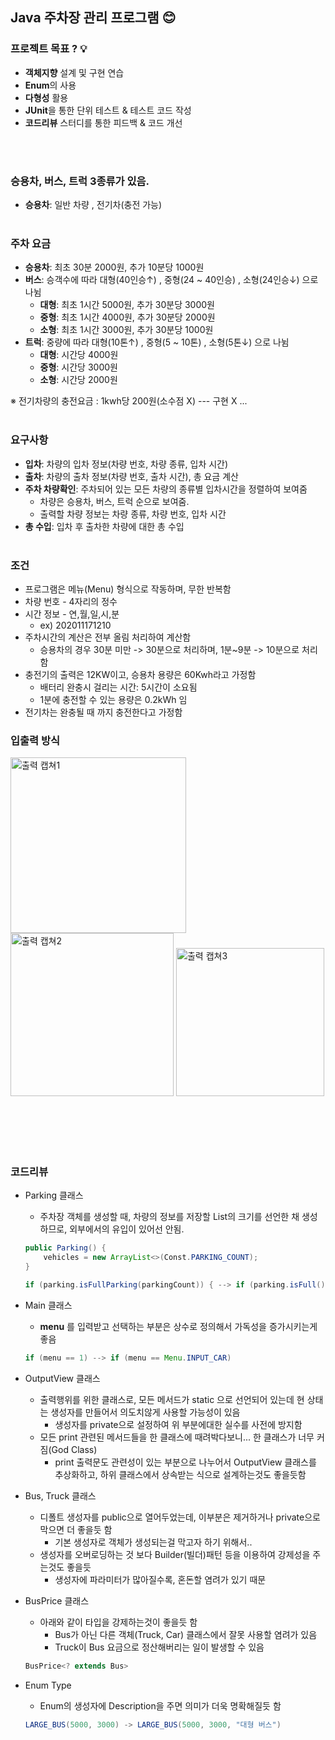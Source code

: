 ## Java 주차장 관리 프로그램 :blush:

### 프로젝트 목표 ? :bulb:
  - **객체지향** 설계 및 구현 연습
  - **Enum**의 사용
  - **다형성** 활용
  - **JUnit**을 통한 단위 테스트 & 테스트 코드 작성
  - **코드리뷰** 스터디를 통한 피드백 & 코드 개선

<br><br>

### 승용차, 버스, 트럭 3종류가 있음.

  - **승용차**: 일반 차량 , 전기차(충전 가능)<br><br>

### 주차 요금
  - **승용차**: 최초 30분 2000원, 추가 10분당 1000원
  - **버스**: 승객수에 따라 대형(40인승↑) , 중형(24 ~ 40인승) , 소형(24인승↓) 으로 나뉨
    - **대형**: 최초 1시간 5000원, 추가 30분당 3000원
    - **중형**: 최초 1시간 4000원, 추가 30분당 2000원
    - **소형**: 최초 1시간 3000원, 추가 30분당 1000원
  - **트럭**: 중량에 따라 대형(10톤↑) , 중형(5 ~ 10톤) , 소형(5톤↓) 으로 나뉨
    - **대형**: 시간당 4000원
    - **중형**: 시간당 3000원
    - **소형**: 시간당 2000원

※ 전기차량의 충전요금 : 1kwh당 200원(소수점 X) --- 구현 X ...<br><br>


### 요구사항
  - **입차**: 차량의 입차 정보(차량 번호, 차량 종류, 입차 시간)
  - **출차**: 차량의 출차 정보(차량 번호, 출차 시간), 총 요금 계산
  - **주차 차량확인**: 주차되어 있는 모든 차량의 종류별 입차시간을 정렬하여 보여줌
    - 차량은 승용차, 버스, 트럭 순으로 보여줌.
    - 출력할 차량 정보는 차량 종류, 차량 번호, 입차 시간
  - **총 수입**: 입차 후 출차한 차량에 대한 총 수입<br><br>

### 조건
  - 프로그램은 메뉴(Menu) 형식으로 작동하며, 무한 반복함
  - 차량 번호 - 4자리의 정수
  - 시간 정보 - 연,월,일,시,분 
    - ex) 202011171210
  - 주차시간의 계산은 전부 올림 처리하여 계산함
    - 승용차의 경우 30분 미만 -> 30분으로 처리하며, 1분~9분 -> 10분으로 처리함
  - 충전기의 출력은 12KW이고, 승용차 용량은 60Kwh라고 가정함
    - 배터리 완충시 걸리는 시간: 5시간이 소요됨
    - 1분에 충전할 수 있는 용량은 0.2kWh 임
  - 전기차는 완충될 때 까지 충전한다고 가정함
  
### 입출력 방식
<img width="281" alt="출력 캡쳐1" src="https://user-images.githubusercontent.com/50076031/101240273-9ce34f80-3731-11eb-999e-a760edc88730.PNG">
<img width="261" alt="출력 캡쳐2" src="https://user-images.githubusercontent.com/50076031/101240274-9e147c80-3731-11eb-8a97-896e011be3d5.PNG">
<img width="237" alt="출력 캡쳐3" src="https://user-images.githubusercontent.com/50076031/101240275-9ead1300-3731-11eb-875d-ee2cf925bfe1.PNG">

<br><br><br><br>

### 코드리뷰
  - Parking 클래스
    - 주차장 객체를 생성할 때, 차량의 정보를 저장할 List의 크기를 선언한 채 생성하므로, 외부에서의 유입이 있어선 안됨.
    ```java
    public Parking() {
        vehicles = new ArrayList<>(Const.PARKING_COUNT);
    }
    
    if (parking.isFullParking(parkingCount)) { --> if (parking.isFull()) {
    ```

  - Main 클래스
    - **menu** 를 입력받고 선택하는 부분은 상수로 정의해서 가독성을 증가시키는게 좋음
    ```java
    if (menu == 1) --> if (menu == Menu.INPUT_CAR)
    ```
    
  - OutputView 클래스
    - 출력행위를 위한 클래스로, 모든 메서드가 static 으로 선언되어 있는데 현 상태는 생성자를 만들어서 의도치않게 사용할 가능성이 있음
      - 생성자를 private으로 설정하여 위 부분에대한 실수를 사전에 방지함
    - 모든 print 관련된 메서드들을 한 클래스에 때려박다보니... 한 클래스가 너무 커짐(God Class)
      - print 출력문도 관련성이 있는 부분으로 나누어서 OutputView 클래스를 추상화하고, 하위 클래스에서 상속받는 식으로 설계하는것도 좋을듯함
      
  - Bus, Truck 클래스
    - 디폴트 생성자를 public으로 열어두었는데, 이부분은 제거하거나 private으로 막으면 더 좋을듯 함
      - 기본 생성자로 객체가 생성되는걸 막고자 하기 위해서..
    - 생성자를 오버로딩하는 것 보다 Builder(빌더)패턴 등을 이용하여 강제성을 주는것도 좋을듯
      - 생성자에 파라미터가 많아질수록, 혼돈할 염려가 있기 때문
      
  - BusPrice 클래스
    - 아래와 같이 타입을 강제하는것이 좋을듯 함
      - Bus가 아닌 다른 객체(Truck, Car) 클래스에서 잘못 사용할 염려가 있음
      - Truck이 Bus 요금으로 정산해버리는 일이 발생할 수 있음
    ```java
    BusPrice<? extends Bus>
    ```
  - Enum Type
    - Enum의 생성자에 Description을 주면 의미가 더욱 명확해질듯 함
    ```java
    LARGE_BUS(5000, 3000) -> LARGE_BUS(5000, 3000, "대형 버스")
    ```
    
